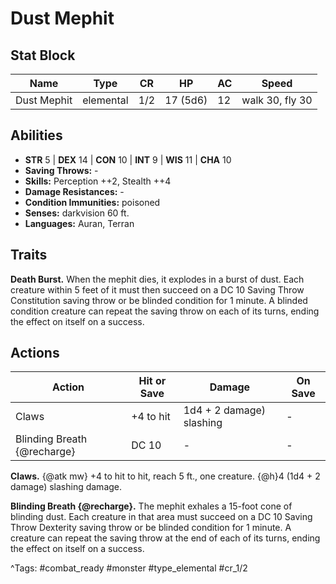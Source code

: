 # Dust Mephit

## Stat Block

| Name | Type | CR | HP | AC | Speed |
|------|------|----|----|----|-------|
| Dust Mephit | elemental | 1/2 | 17 (5d6) | 12 | walk 30, fly 30 |

## Abilities

- **STR** 5 | **DEX** 14 | **CON** 10 | **INT** 9 | **WIS** 11 | **CHA** 10
- **Saving Throws:** -  
- **Skills:** Perception ++2, Stealth ++4  
- **Damage Resistances:** -  
- **Condition Immunities:** poisoned  
- **Senses:** darkvision 60 ft.  
- **Languages:** Auran, Terran

## Traits

**Death Burst.** When the mephit dies, it explodes in a burst of dust. Each creature within 5 feet of it must then succeed on a DC 10 Saving Throw Constitution saving throw or be blinded condition for 1 minute. A blinded condition creature can repeat the saving throw on each of its turns, ending the effect on itself on a success.


## Actions

| Action | Hit or Save | Damage | On Save |
|--------|--------------|--------|----------|
| Claws | +4 to hit | 1d4 + 2 damage) slashing | - |
| Blinding Breath {@recharge} | DC 10 | - | - |

**Claws.** {@atk mw} +4 to hit to hit, reach 5 ft., one creature. {@h}4 (1d4 + 2 damage) slashing damage.

**Blinding Breath {@recharge}.** The mephit exhales a 15-foot cone of blinding dust. Each creature in that area must succeed on a DC 10 Saving Throw Dexterity saving throw or be blinded condition for 1 minute. A creature can repeat the saving throw at the end of each of its turns, ending the effect on itself on a success.


^Tags: #combat_ready #monster #type_elemental #cr_1/2
